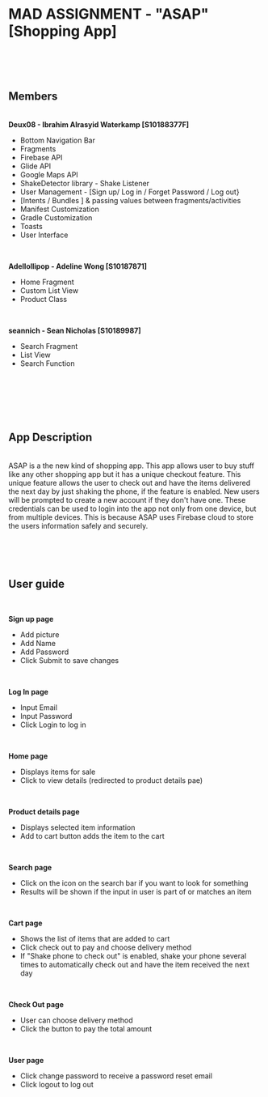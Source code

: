 <h1>MAD ASSIGNMENT - "ASAP" [Shopping App]</h1>

<br><br><br>

<h2>Members</h2><br>
<b>Deux08 - Ibrahim Alrasyid Waterkamp [S10188377F]</b>
<ul>
  <li>Bottom Navigation Bar</li>
  <li>Fragments</li>
  <li>Firebase API</li>
  <li>Glide API</li>
  <li>Google Maps API</li>
  <li>ShakeDetector library - Shake Listener</li>
  <li>User Management - [Sign up/ Log in / Forget Password / Log out}</li>
  <li>[Intents / Bundles ] & passing values between fragments/activities</li>
  <li>Manifest Customization</li>
  <li>Gradle Customization</li>
  <li>Toasts</i>
  <li>User Interface</li>
</ul>
<br>

<b>Adellollipop - Adeline Wong [S10187871]</b>
<ul>
  <li>Home Fragment</li>
  <li>Custom List View</li>
  <li>Product Class</li>
</ul>
<br>

<b>seannich - Sean Nicholas [S10189987]</b>
<ul>
  <li>Search Fragment</li>
  <li>List View</li>
  <li>Search Function</li>
</ul>
<br>



<br><br><br>

<h2>App Description</h2><br>
ASAP is a the new kind of shopping app. This app allows user to buy stuff like any other shopping app but it has a unique checkout feature.
This unique feature allows the user to check out and have the items delivered the next day by just shaking the phone, if the feature is enabled. New users will be prompted to create a new account if they don't have one. These credentials can be used to login into the app not only from one device, but from multiple devices. This is because ASAP uses Firebase cloud to store the users information safely and securely. 

<br><br><br>

<h2>User guide</h2><br>

<b>Sign up page</b>
<ul>
  <li>Add picture</li>
  <li>Add Name</li>
  <li>Add Password</li>
  <li>Click Submit to save changes</li>
</ul><br>
  
<b>Log In page</b>
<ul>
  <li>Input Email</li>
  <li>Input Password</li>
  <li>Click Login to log in</li>
</ul><br>
  
<b>Home page</b>
<ul>
  <li>Displays items for sale</li>
  <li>Click to view details (redirected to product details pae)</li>
</ul><br>
  
<b>Product details page</b>
<ul>
  <li>Displays selected item information</li>
  <li>Add to cart button adds the item to the cart</li>
</ul><br>
  
<b>Search page</b>
<ul>
  <li>Click on the icon on the search bar if you want to look for something</li>
  <li>Results will be shown if the input in user is part of or matches an item</li>
</ul><br>
  
<b>Cart page</b>
<ul>
  <li>Shows the list of items that are added to cart</li>
  <li>Click check out to pay and choose delivery method</li>
  <li>If "Shake phone to check out" is enabled, shake your phone several times to automatically check out and have the item received the next day</li>
</ul><br>
  
<b>Check Out page</b>
<ul>
  <li>User can choose delivery method</li>
  <li>Click the button to pay the total amount</li>
</ul><br>
  
<b>User page</b>
<ul>
  <li>Click change password to receive a password reset email</li>
  <li>Click logout to log out</li>
</ul><br>
